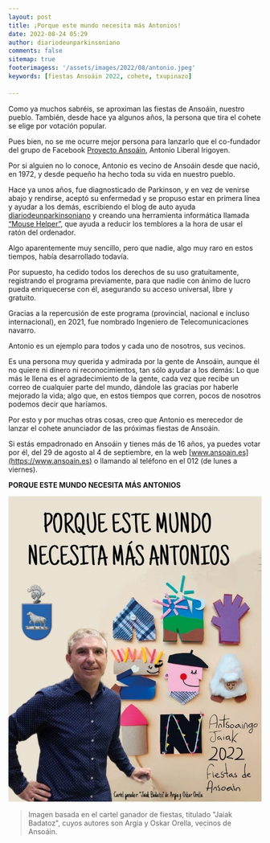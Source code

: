 ```yaml
---
layout: post
title: ¡Porque este mundo necesita más Antonios!
date: 2022-08-24 05:29
author: diariodeunparkinsoniano
comments: false
sitemap: true
footerimagess: '/assets/images/2022/08/antonio.jpeg'
keywords: [fiestas Ansoáin 2022, cohete, txupinazo]

---
```


Como ya muchos sabréis, se aproximan las fiestas de Ansoáin, nuestro pueblo. También, desde hace ya algunos años, la persona que tira el cohete se elige por votación popular.

Pues bien, no se me ocurre mejor persona para lanzarlo que el co-fundador del grupo de Facebook [Proyecto Ansoáin](https://www.facebook.com/groups/300379446781713), Antonio Liberal Irigoyen.

Por si alguien no lo conoce, Antonio es vecino de Ansoáin desde que nació, en 1972, y desde pequeño ha hecho toda su vida en nuestro pueblo.

Hace ya unos años, fue diagnosticado de Parkinson, y en vez de venirse abajo y rendirse, aceptó su enfermedad y se propuso estar en primera línea y ayudar a los demás, escribiendo el blog de auto ayuda [diariodeunparkinsoniano](https://diariodeunparkinsoniano.cls-system.es) y creando una herramienta informática llamada [“Mouse Helper”](https://www.mousehelper.cls-system.es), que ayuda a reducir los temblores a la hora de usar el ratón del ordenador.

Algo aparentemente muy sencillo, pero que nadie, algo muy raro en estos tiempos, había desarrollado todavía.

Por supuesto, ha cedido todos los derechos de su uso gratuitamente, registrando el programa previamente, para que nadie con ánimo de lucro pueda enriquecerse con él, asegurando su acceso universal, libre y gratuito.

Gracias a la repercusión de este programa (provincial, nacional e incluso internacional), en 2021, fue nombrado Ingeniero de Telecomunicaciones navarro.

Antonio es un ejemplo para todos y cada uno de nosotros, sus vecinos.

Es una persona muy querida y admirada por la gente de Ansoáin, aunque él no quiere ni dinero ni reconocimientos, tan sólo ayudar a los demás: Lo que más le llena es el agradecimiento de la gente, cada vez que recibe un correo de cualquier parte del mundo, dándole las gracias por haberle mejorado la vida; algo que, en estos tiempos que corren, pocos de nosotros podemos decir que haríamos.

Por esto y por muchas otras cosas, creo que Antonio es merecedor de lanzar el cohete anunciador de las próximas fiestas de Ansoáin.

Si estás empadronado en Ansoáin y tienes más de 16 años, ya puedes votar por él, del 29 de agosto al 4 de septiembre, en la web [www.ansoain.es](https://www.ansoain.es) o llamando al teléfono en el 012 (de lunes a viernes).

**PORQUE ESTE MUNDO NECESITA MÁS ANTONIOS**

<a href="https://www.ansoain.es"><img class="img-fluid"  src="/assets/images/2022/08/votaporantonio.jpg" alt="¡Vota por Antonio!" /></a>


> Imagen basada en el cartel ganador de fiestas, titulado "Jaiak Badatoz", cuyos autores son Argia y Oskar Orella, vecinos de Ansoáin. 




